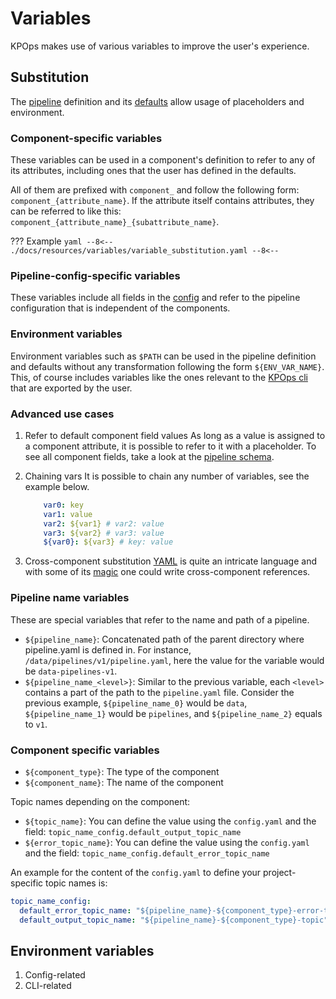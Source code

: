 # Variables

KPOps makes use of various variables to improve the user's experience.

## Substitution

The [pipeline](components.md) definition and its [defaults](defaults.md) allow usage of placeholders and environment.

### Component-specific variables

These variables can be used in a component's definition to refer to any of its attributes, including ones that the user has defined in the defaults.

All of them are prefixed with `component_` and follow the following form: `component_{attribute_name}`. If the attribute itself contains attributes, they can be referred to like this: `component_{attribute_name}_{subattribute_name}`.

??? Example
    ```yaml
      --8<--
      ./docs/resources/variables/variable_substitution.yaml
      --8<--
    ```

### Pipeline-config-specific variables

These variables include all fields in the [config](config.md) and refer to the pipeline configuration that is independent of the components.

### Environment variables

Environment variables such as `$PATH` can be used in the pipeline definition and defaults without any transformation following the form `${ENV_VAR_NAME}`. This, of course includes variables like the ones relevant to the [KPOps cli](cli-commands.md) that are exported by the user.

### Advanced use cases

1. Refer to default component field values
As long as a value is assigned to a component attribute, it is possible to refer to it with a placeholder. To see all component fields, take a look at the [pipeline schema](../../schema/pipeline.json).
2. Chaining vars
It is possible to chain any number of variables, see the example below.

    ```yaml
        var0: key
        var1: value
        var2: ${var1} # var2: value
        var3: ${var2} # var3: value
        ${var0}: ${var3} # key: value
    ```

3. Cross-component substitution
[YAML](https://yaml.org/) is quite an intricate language and with some of its [magic](https://yaml.org/spec/1.2.2/#692-node-anchors) one could write cross-component references.

### Pipeline name variables

These are special variables that refer to the name and path of a pipeline.

- `${pipeline_name}`: Concatenated path of the parent directory where pipeline.yaml is defined in.
  For instance, `/data/pipelines/v1/pipeline.yaml`, here the value for the variable would be `data-pipelines-v1`.
- `${pipeline_name_<level>}`: Similar to the previous variable, each `<level>` contains a part of the path to the
  `pipeline.yaml` file. Consider the previous example, `${pipeline_name_0}` would be `data`,
  `${pipeline_name_1}` would be `pipelines`, and `${pipeline_name_2}` equals to `v1`.

### Component specific variables

- `${component_type}`: The type of the component
- `${component_name}`: The name of the component

Topic names depending on the component:

- `${topic_name}`: You can define the value using the `config.yaml` and the
  field: `topic_name_config.default_output_topic_name`
- `${error_topic_name}`: You can define the value using the `config.yaml` and the
  field: `topic_name_config.default_error_topic_name`

An example for the content of the `config.yaml` to define your project-specific topic names is:

```yaml
topic_name_config:
  default_error_topic_name: "${pipeline_name}-${component_type}-error-topic"
  default_output_topic_name: "${pipeline_name}-${component_type}-topic"
```

## Environment variables

1. Config-related
2. CLI-related
